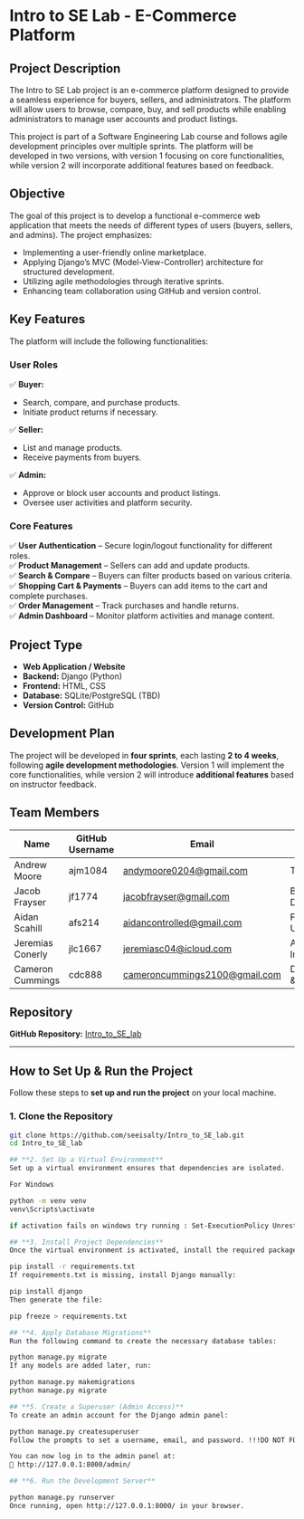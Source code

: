 # Intro to SE Lab - E-Commerce Platform

## **Project Description**
The Intro to SE Lab project is an e-commerce platform designed to provide a seamless experience for buyers, sellers, and administrators. The platform will allow users to browse, compare, buy, and sell products while enabling administrators to manage user accounts and product listings.

This project is part of a Software Engineering Lab course and follows agile development principles over multiple sprints. The platform will be developed in two versions, with version 1 focusing on core functionalities, while version 2 will incorporate additional features based on feedback.

## **Objective**
The goal of this project is to develop a functional e-commerce web application that meets the needs of different types of users (buyers, sellers, and admins). The project emphasizes:
- Implementing a user-friendly online marketplace.
- Applying Django’s MVC (Model-View-Controller) architecture for structured development.
- Utilizing agile methodologies through iterative sprints.
- Enhancing team collaboration using GitHub and version control.

## **Key Features**
The platform will include the following functionalities:

### **User Roles**
✅ **Buyer:**
- Search, compare, and purchase products.
- Initiate product returns if necessary.

✅ **Seller:**
- List and manage products.
- Receive payments from buyers.

✅ **Admin:**
- Approve or block user accounts and product listings.
- Oversee user activities and platform security.

### **Core Features**
✅ **User Authentication** – Secure login/logout functionality for different roles.  
✅ **Product Management** – Sellers can add and update products.  
✅ **Search & Compare** – Buyers can filter products based on various criteria.  
✅ **Shopping Cart & Payments** – Buyers can add items to the cart and complete purchases.  
✅ **Order Management** – Track purchases and handle returns.  
✅ **Admin Dashboard** – Monitor platform activities and manage content.  

## **Project Type**
- **Web Application / Website**
- **Backend:** Django (Python)
- **Frontend:** HTML, CSS
- **Database:** SQLite/PostgreSQL (TBD)
- **Version Control:** GitHub

## **Development Plan**
The project will be developed in **four sprints**, each lasting **2 to 4 weeks**, following **agile development methodologies**. Version 1 will implement the core functionalities, while version 2 will introduce **additional features** based on instructor feedback.

## **Team Members**
| Name            | GitHub Username | Email                          | Role                    |
|-----------------|-----------------|--------------------------------|-------------------------|
| Andrew Moore    | ajm1084         | andymoore0204@gmail.com        | Team Leader             |
| Jacob Frayser   | jf1774          | jacobfrayser@gmail.com         | Backend & Database      |
| Aidan Scahill   | afs214          | aidancontrolled@gmail.com      | Frontend UI/UX          |
| Jeremias Conerly| jlc1667         | jeremiasc04@icloud.com         | API & Integration       |
| Cameron Cummings| cdc888          | cameroncummings2100@gmail.com  | Documentation & Testing |

## **Repository**
**GitHub Repository:** [Intro_to_SE_lab](https://github.com/seeisalty/Intro_to_SE_lab)

---

## **How to Set Up & Run the Project**
Follow these steps to **set up and run the project** on your local machine.

### **1. Clone the Repository**
```bash
git clone https://github.com/seeisalty/Intro_to_SE_lab.git
cd Intro_to_SE_lab

## **2. Set Up a Virtual Environment**
Set up a virtual environment ensures that dependencies are isolated.

For Windows

python -m venv venv
venv\Scripts\activate

if activation fails on windows try running : Set-ExecutionPolicy Unrestricted -Scope Process

## **3. Install Project Dependencies**
Once the virtual environment is activated, install the required packages:

pip install -r requirements.txt
If requirements.txt is missing, install Django manually:

pip install django
Then generate the file:

pip freeze > requirements.txt

## **4. Apply Database Migrations**
Run the following command to create the necessary database tables:

python manage.py migrate
If any models are added later, run:

python manage.py makemigrations
python manage.py migrate

## **5. Create a Superuser (Admin Access)**
To create an admin account for the Django admin panel:

python manage.py createsuperuser
Follow the prompts to set a username, email, and password. !!!DO NOT FORGET!!!

You can now log in to the admin panel at:
🔗 http://127.0.0.1:8000/admin/

## **6. Run the Development Server**

python manage.py runserver
Once running, open http://127.0.0.1:8000/ in your browser.